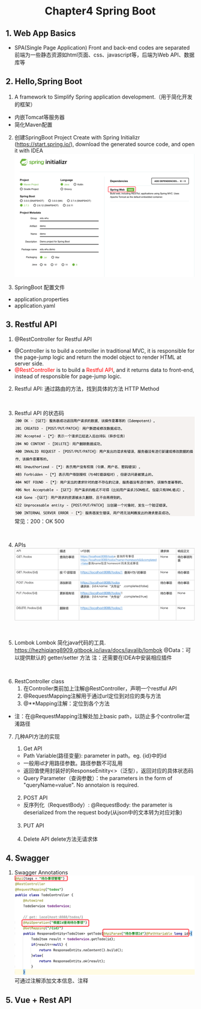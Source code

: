 # <center> Chapter4 Spring Boot </center>
## 1. Web App Basics
+ SPA(Single Page Application)
Front and back-end codes are separated
前端为一些静态资源如html页面、css、javascript等，后端为Web API、数据库等

## 2. Hello,Spring Boot
1. A framework to Simplify Spring application development.（用于简化开发的框架）
+ 内嵌Tomcat等服务器
+ 简化Maven配置

2. 创建SpringBoot Project
Create with Spring Initializr (https://start.spring.io/), download the generated source code, and open it with IDEA
![Alt text](image.png)

3. SpringBoot 配置文件
+ application.properties
+ application.yaml


## 3. Restful API
1. @RestController for Restful API
+ @Controller is to build a controller in traditional MVC, it is responsible for the page-jump logic and return the model object to render HTML at server side.
+ <font color=red>@RestController</font> is to build a <font color=red>Restful API</font>, and it returns data to front-end, instead of responsible for page-jump logic.

2. Restful API: 通过路由的方法，找到具体的方法
HTTP Method
<br>

3. Restful API 的状态码
![Alt text](image-2.png)
<br>常见：200：OK  500
<br>

4. APIs
![Alt text](image-1.png)
<br>

5. Lombok
Lombok
简化java代码的工具.
https://hezhiqiang8909.gitbook.io/java/docs/javalib/lombok
@Data：可以提供默认的 getter/setter 方法
注：还需要在IDEA中安装相应插件
<br>

6. RestController class
    1. 在Controller类前加上注解@RestController，声明一个restful API
    2. @RequestMapping注解用于通过url定位到对应的类与方法
    3. @**Mapping注解：定位到各个方法

+ 注：在@RequestMapping注解处加上basic path，以防止多个controller混淆路径

7. 几种API方法的实现
    1. Get API
    + Path Variable(路径变量): parameter in path。eg. {id}中的id
    + 一般用id才用路径参数。路径参数不可乱用
    + 返回值使用封装好的ResponseEnitity<>（泛型），返回对应的具体状态码
    + Query Parameter（查询参数）：the parameters in the form of "queryName=value". No annotaion is required.
    <br>

    2. POST API
    + 反序列化（RequestBody）:
    @RequestBody: the parameter is deserialized from the request body(从json中的文本转为对应对象)
    <br>

    3. PUT API
    <br>
    
    4. Delete API
    delete方法无请求体

## 4. Swagger
1. Swagger Annotations
![Alt text](image-3.png)
可通过注解添加文本信息、注释

## 5. Vue + Rest API 




